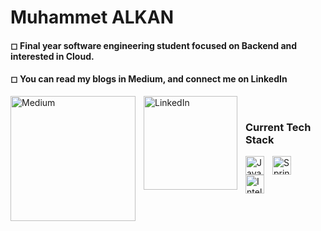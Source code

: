 #  Muhammet ALKAN

<p aligh= "left">
 <h4>◻ Final year software engineering student focused on Backend and interested in Cloud.</h4>
  <h4>◻ You can read my blogs in Medium, and connect me on LinkedIn</h4>
 <a href="https://medium.com/@muhammetalkan">
    <img align="left" alt="Medium" width="200px" style="padding-right:10px;" alt="blog" title="Follow me on Medium" src="https://upload.wikimedia.org/wikipedia/commons/0/0d/Medium_%28website%29_logo.svg"/></a>          
  <a href="https://www.linkedin.com/in/alkanmuhammet/">
    <img align="left" alt="LinkedIn" width="150px" style="padding-right:10px;" alt="linkedin" title="Connect me!" src="https://www.edigitalagency.com.au/wp-content/uploads/Linkedin-logo-png.png"/></a>
</p>


</br>

### Current Tech Stack 

<img align="left" alt="Java" width="30px" style="padding-right:10px;" src="https://cdn.jsdelivr.net/gh/devicons/devicon/icons/java/java-original.svg"/>
<img align="left" alt="Spring" width="30px" style="padding-right:10px;" src="https://cdn.jsdelivr.net/gh/devicons/devicon/icons/spring/spring-original.svg" />
<img align="left" alt="IntelliJ" width="30px" style="padding-right:10px;" src="https://cdn.jsdelivr.net/gh/devicons/devicon/icons/jetbrains/jetbrains-original.svg" />
